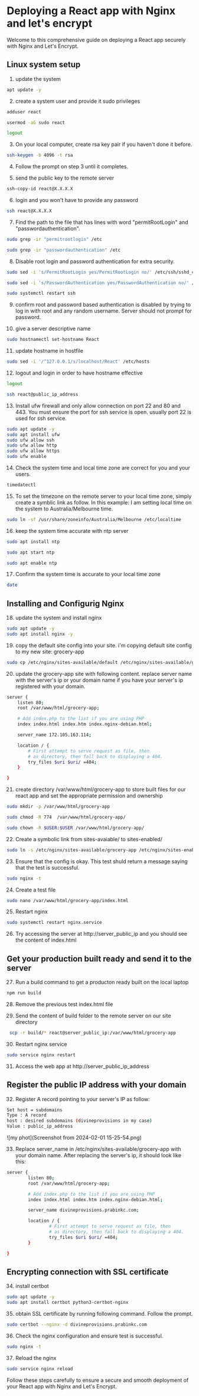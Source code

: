 # Deploying a React app with Nginx and let's encrypt
Welcome to this comprehensive guide on deploying a React app securely with Nginx and Let's Encrypt. 

## Linux system setup

1. update the system
```bash
apt update -y
```

2. create a system user and provide it sudo privileges
```bash
adduser react
```

```bash
usermod -aG sudo react

```

```bash
logout
```

3. On your local computer, create rsa key pair if you haven't done it before.
```bash
ssh-keygen -b 4096 -t rsa
```

4. Follow the prompt on step 3 until it completes.

5. send the public key to the remote server
```bash
ssh-copy-id react@X.X.X.X
```

6. login and you won't have to provide any password
```bash
ssh react@X.X.X.X
```

7. Find the path to the file that has lines with word "permitRootLogin" and "passwordauthentication".
```bash
sudo grep -ir "permitrootlogin" /etc
```

```bash
sudo grep -ir "passwordauthentication" /etc
```

8. Disable root login and password authentication for extra security.
```bash
sudo sed -i 's/PermitRootLogin yes/PermitRootLogin no/' /etc/ssh/sshd_configsed 
```

```bash
sudo sed -i 's/PasswordAuthentication yes/PasswordAuthentication no/' /etc/ssh/sshd_config
```

```bash
sudo systemctl restart ssh
```

9. confirm root and password based authentication is disabled by trying to log in with root and any random username. Server should not prompt for password.

10. give a server descriptive name
```bash
sudo hostnamectl set-hostname React
```

11. update hostname in hostfile
```bash
sudo sed -i '/^127.0.0.1/s/localhost/React' /etc/hosts
```

12. logout and login in order to have hostname effective

```bash
logout
```

```bash
ssh react@public_ip_address
```

13. Install ufw firewall and only allow connection on port 22 and 80 and 443. You must ensure the port for ssh service is open. usually port 22 is used for ssh service.

```bash
sudo apt update -y
sudo apt install ufw
sudo ufw allow ssh
sudo ufw allow http
sudo ufw allow https
sudo ufw enable
```

14. Check the system time and local time zone are correct for you and your users.
```bash
timedatectl
```

15. To set the timezone on the remote server to your local time zone, simply create a symblic link as follow. In this example: I am setting local time on the system to Australia/Melbourne time.

```bash
sudo ln -sf /usr/share/zoneinfo/Australia/Melbourne /etc/localtime
```

16. keep the system time accurate with ntp server
```bash
sudo apt install ntp
```

```bash
sudo apt start ntp
```

```bash
sudo apt enable ntp
```

17. Confirm the system time is accurate to your local time zone
```bash
date
```

## Installing and Configurig Nginx

18. update the system and install nginx
```bash
sudo apt update -y
sudo apt install nginx -y
```
19. copy the default site config into your site. i'm copying default site config to my new site: grocery-app

```bash
sudo cp /etc/nginx/sites-available/default /etc/nginx/sites-available/grocery-app
```
20. update the grocery-app site with following content. replace server name with the server's ip or your domain name if you have your server's ip registered with your domain.
```bash
server {
	listen 80;
	root /var/www/html/grocery-app;

	# Add index.php to the list if you are using PHP
	index index.html index.htm index.nginx-debian.html;

	server_name 172.105.163.114;

	location / {
		# First attempt to serve request as file, then
		# as directory, then fall back to displaying a 404.
		try_files $uri $uri/ =404;
	}

}
```
21. create directory /var/www/html/grocery-app to store built files for our react app and set the appropriate permission and ownership
```bash
sudo mkdir -p /var/www/html/grocery-app
```

```bash
sudo chmod -R 774  /var/www/html/grocery-app/
```

```bash
sudo chown -R $USER:$USER /var/www/html/grocery-app/
```

22. Create a symbolic link from sites-avaiable/ to sites-enabled/
```bash
sudo ln -s /etc/nginx/sites-available/grocery-app /etc/nginx/sites-enabled/
```

23. Ensure that the config is okay. This test shuld return a message saying that the test is successful.
```bash
sudo nginx -t
```

24. Create a test file
```bash
sudo nano /var/www/html/grocery-app/index.html
```
25. Restart nginx
```bash
sudo systemctl restart nginx.service 
```

26. Try accessing the server at http://server_public_ip and you should see the content of index.html

## Get your production built ready and send it to the server

27. Run a build command to get a producton ready built on the local laptop
```bash
npm run build
```

28. Remove the previous test index.html file

29. Send the content of build folder to the remote server on our site directory
```bash
 scp -r build/* react@server_public_ip:/var/www/html/grocery-app
```

30. Restart nginx service
```bash
sudo service nginx restart
```
31. Access the web app at http://server_public_ip_address


## Register the public IP address with your domain

32. Register A record pointing to your server's IP as follow:
``` bash
Set host = subdomains
Type : A record
host : desired subdomains (divineprovisions in my case)
Value : public_ip_address
```

![my phot](Screenshot from 2024-02-01 15-25-54.png)

33. Replace server_name in /etc/nginx/sites-available/grocery-app with your domain name. After replacing the server's ip, it should look like this:
```bash
server {
        listen 80;
        root /var/www/html/grocery-app;

        # Add index.php to the list if you are using PHP
        index index.html index.htm index.nginx-debian.html;

        server_name divineprovisions.prabinkc.com;

        location / {
                # First attempt to serve request as file, then
                # as directory, then fall back to displaying a 404.
                try_files $uri $uri/ =404;
        }

}
```

## Encrypting connection with SSL certificate

34. install certbot
```bash
sudo apt update -y
sudo apt install certbot python3-certbot-nginx
``` 

35. obtain SSL certificate by running following command. Follow the prompt.
```bash
sudo certbot --nginx -d divineprovisions.prabinkc.com
```

36. Check the nginx configuration and ensure test is successful.
```bash
sudo nginx -t
```

37. Reload the nginx
```bash
sudo service nginx reload
```
Follow these steps carefully to ensure a secure and smooth deployment of your React app with Nginx and Let's Encrypt.